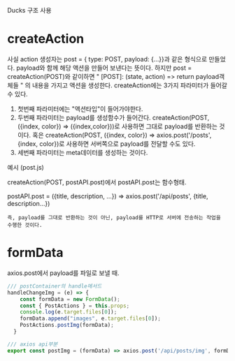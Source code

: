 Ducks 구조 사용

# createAction

사실 action 생성자는 post = { type: POST, payload: {...}}과 같은 형식으로 만들었다. payload와 함께 해당 액션을 만들어 보낸다는 뜻이다. 하지만 post = createAction(POST)와 같이하면 " [POST]: (state, action) => return payload객체들 " 의 내용을 가지고 액션을 생성한다. 
createAction에는 3가지 파라미터가 들어갈 수 있다. 

1. 첫번째 파라미터에는 "액션타입"이 들어가야한다. 
2. 두번째 파라미터는 payload를 생성함수가 들어간다. createAction(POST, ({index, color}) => ({index,color}))로 사용하면 그대로 payload를 반환하는 것이다. 혹은 createAction(POST, ({index, color}) => axios.post('/posts', {index, color})로 사용하면 서버쪽으로 payload를 전달할 수도 있다.
3. 세번째 파라미터는 meta데이터를 생성하는 것이다.



예시 (post.js)

createAction(POST, postAPI.post)에서 postAPI.post는 함수형태.

postAPI.post = ({title, description, …}) => axios.post('/api/posts', {title, description…})

`즉, payload를 그대로 반환하는 것이 아닌, payload를 HTTP로 서버에 전송하는 작업을 수행한 것이다.`


# formData

axios.post에서 payload를 파일로 보낼 때.

```javascript 
/// postContainer의 handle메서드
handleChangeImg = (e) => {
    const formData = new FormData();
    const { PostActions } = this.props;
    console.log(e.target.files[0]);
    formData.append("images", e.target.files[0]);
    PostActions.postImg(formData);
  }

/// axios api부분
export const postImg = (formData) => axios.post('/api/posts/img', formData);